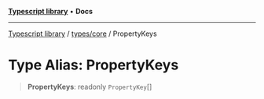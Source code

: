 [**Typescript library**](../../../index.md) • **Docs**

***

[Typescript library](../../../modules.md) / [types/core](../index.md) / PropertyKeys

# Type Alias: PropertyKeys

> **PropertyKeys**: readonly `PropertyKey`[]
